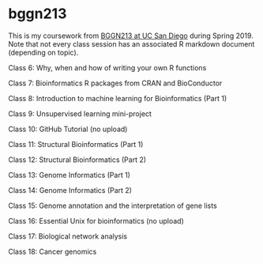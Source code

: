 # bggn213

This is my coursework from [BGGN213 at UC San Diego](https://bioboot.github.io/bggn213_S19/) during Spring 2019. Note that not every class session has an associated R markdown document (depending on topic).



Class 6: Why, when and how of writing your own R functions

Class 7: Bioinformatics R packages from CRAN and BioConductor

Class 8: Introduction to machine learning for Bioinformatics (Part 1)

Class 9: Unsupervised learning mini-project

Class 10: GitHub Tutorial (no upload)

Class 11: Structural Bioinformatics (Part 1)

Class 12: Structural Bioinformatics (Part 2)

Class 13: Genome Informatics (Part 1)

Class 14: Genome Informatics (Part 2)

Class 15: Genome annotation and the interpretation of gene lists

Class 16: Essential Unix for bioinformatics (no upload)

Class 17: Biological network analysis

Class 18: Cancer genomics


